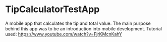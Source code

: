 # TipCalculatorTestApp
A mobile app that calculates the tip and total value.
The main purpose behind this app was to be an introduction into mobile development.
Tutorial used: https://www.youtube.com/watch?v=FjrKMcnKahY
